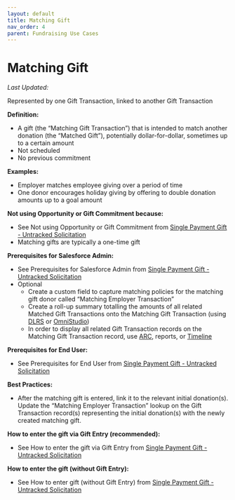 ```yaml
---
layout: default
title: Matching Gift
nav_order: 4
parent: Fundraising Use Cases
---
```


# Matching Gift
*Last Updated:*

Represented by one Gift Transaction, linked to another Gift Transaction

**Definition:**



* A gift (the “Matching Gift Transaction”) that is intended to match another donation (the “Matched Gift”), potentially dollar-for-dollar, sometimes up to a certain amount
* Not scheduled
* No previous commitment

**Examples:**



* Employer matches employee giving over a period of time
* One donor encourages holiday giving by offering to double donation amounts up to a goal amount

**Not using Opportunity or Gift Commitment because:**



* See Not using Opportunity or Gift Commitment from [Single Payment Gift - Untracked Solicitation](use-cases-single-payment-gift-untracked-solicitation.md)
* Matching gifts are typically a one-time gift

**Prerequisites for Salesforce Admin:**



* See Prerequisites for Salesforce Admin from [Single Payment Gift - Untracked Solicitation](use-cases-single-payment-gift-untracked-solicitation.md)
* Optional
    * Create a custom field to capture matching policies for the matching gift donor called “Matching Employer Transaction”
    * Create a roll-up summary totalling the amounts of all related Matched Gift Transactions onto the Matching Gift Transaction (using [DLRS](https://sfdo-community-sprints.github.io/DLRS-Documentation/) or [OmniStudio](https://help.salesforce.com/s/articleView?id=sf.os_omnistudio.htm&type=5)) 
    * In order to display all related Gift Transaction records on the Matching Gift Transaction record, use [ARC](https://help.salesforce.com/s/articleView?id=sf.fsc_admin_arc_overview.htm&type=5), reports, or [Timeline](https://help.salesforce.com/s/articleView?id=sfdo.NPC_PM_Set_Up_a_Timeline.htm&type=5)

**Prerequisites for End User:**



* See Prerequisites for End User from [Single Payment Gift - Untracked Solicitation](use-cases-single-payment-gift-untracked-solicitation.md)

**Best Practices:**



* After the matching gift is entered, link it to the relevant initial donation(s). Update the “Matching Employer Transaction” lookup on the Gift Transaction record(s) representing the initial donation(s) with the newly created matching gift.

**How to enter the gift via Gift Entry (recommended):**



* See How to enter the gift via Gift Entry from [Single Payment Gift - Untracked Solicitation](use-cases-single-payment-gift-untracked-solicitation.md)

**How to enter the gift (without Gift Entry):**



* See How to enter gift (without Gift Entry) from [Single Payment Gift - Untracked Solicitation](use-cases-single-payment-gift-untracked-solicitation.md)

